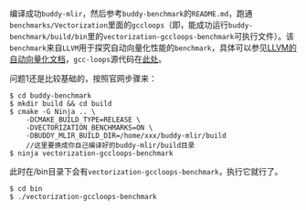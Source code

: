 编译成功`buddy-mlir`，然后参考`buddy-benchmark`的`README.md`，跑通`benchmarks/Vectorization`里面的`gccloops`（即，能成功运行`buddy-benchmark/build/bin`里的`vectorization-gccloops-benchmark`可执行文件）。该`benchmark`来自`LLVM`用于探究自动向量化性能的`benchmark`，具体可以参见[LLVM的自动向量化文档](https://llvm.org/docs/Vectorizers.html#the-loop-vectorizer)，`gcc-loops`源代码在[此处](https://github.com/llvm/llvm-test-suite/tree/main/SingleSource/UnitTests/Vectorize)。

问题1还是比较基础的，按照官网步骤来：

```
$ cd buddy-benchmark
$ mkdir build && cd build
$ cmake -G Ninja .. \
    -DCMAKE_BUILD_TYPE=RELEASE \
    -DVECTORIZATION_BENCHMARKS=ON \
    -DBUDDY_MLIR_BUILD_DIR=/home/xxx/buddy-mlir/build
    //这里要换成你自己编译好的buddy-mlir/build目录
$ ninja vectorization-gccloops-benchmark
```

此时在/bin目录下会有`vectorization-gccloops-benchmark`，执行它就行了。

```
$ cd bin
$ ./vectorization-gccloops-benchmark
```
